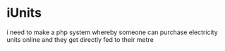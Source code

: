 # iUnits
i need to make a php system whereby someone can purchase electricity units online and they get directly fed to their metre
